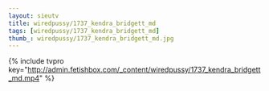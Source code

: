 ```yaml
--- 
layout: sieutv
title: wiredpussy/1737_kendra_bridgett_md
tags: [wiredpussy/1737_kendra_bridgett_md]
thumb_: wiredpussy/1737_kendra_bridgett_md.jpg
---
```

{% include tvpro key="http://admin.fetishbox.com/_content/wiredpussy/1737_kendra_bridgett_md.mp4" %} 
